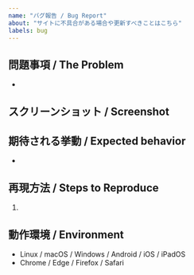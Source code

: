 ```yaml
---
name: "バグ報告 / Bug Report"
about: "サイトに不具合がある場合や更新すべきことはこちら"
labels: bug
---
```


## 問題事項 / The Problem

<!-- できるだけ簡潔に -->
<!-- as concise as possible -->

- 

## スクリーンショット / Screenshot

## 期待される挙動 / Expected behavior

<!-- できるだけ簡潔に -->
<!-- as concise as possible -->

- 

## 再現方法 / Steps to Reproduce

1. 

## 動作環境 / Environment

- Linux / macOS / Windows / Android / iOS / iPadOS
- Chrome / Edge / Firefox / Safari

